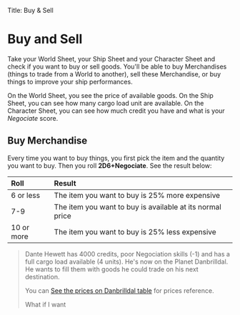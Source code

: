 Title: Buy & Sell

# Buy and Sell

Take your World Sheet, your Ship Sheet and your Character Sheet and check if you
want to buy or sell goods. You'll be able to buy Merchandises (things to trade
from a World to another), sell these Merchandise, or buy things to improve your
ship performances.

On the World Sheet, you see the price of available goods. On the Ship Sheet, you
can see how many cargo load unit are available. On the Character Sheet, you can
see how much credit you have and what is your *Negociate* score.

## Buy Merchandise

Every time you want to buy things, you first pick the item and the quantity you
want to buy. Then you roll **2D6+Negociate**. See the result below:

| Roll       | Result                                                     |
|:---------- |:-----------------------------------------------------------|
| 6 or less  | The item you want to buy is 25% more expensive             | 
| 7-9        | The item you want to buy is available at its normal price  |
| 10 or more | The item you want to buy is 25% less expensive             |


> Dante Hewett has 4000 credits, poor Negociation skills (-1) and has a full
> cargo load available (4 units). He's now on the Planet Danbrilldal. He wants 
> to fill them with goods he could trade on his next destination.
>
> You can [See the prices on Danbrilldal table][prices-on-danbrilldal] for
> prices reference.
>
> What if I want 


[prices-on-danbrilldal]: ../galaxy/#prices-on-danbrilldal
